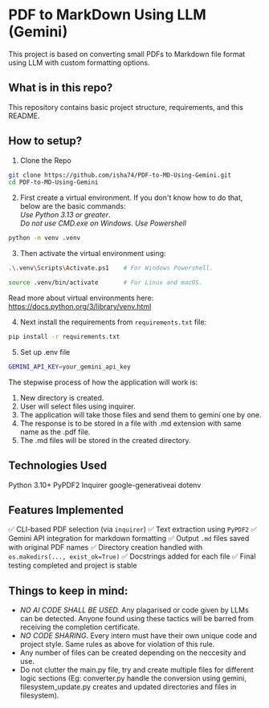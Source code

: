 # PDF to MarkDown Using LLM (Gemini)

This project is based on converting small PDFs to Markdown file format using LLM with custom formatting options.

## What is in this repo?

This repository contains basic project structure, requirements, and this README.

## How to setup?

1. Clone the Repo
   
```bash
git clone https://github.com/isha74/PDF-to-MD-Using-Gemini.git
cd PDF-to-MD-Using-Gemini
```

2. First create a virtual environment. If you don't know how to do that, below are the basic commands: \
   _Use Python 3.13 or greater_. \
   _Do not use CMD.exe on Windows. Use Powershell_

```bash
python -m venv .venv
```

3. Then activate the virtual environment using:

```bash
.\.venv\Scripts\Activate.ps1    # For Windows Powershell.

source .venv/bin/activate       # For Linux and macOS.
```

Read more about virtual environments here: https://docs.python.org/3/library/venv.html

4. Next install the requirements from `requirements.txt` file:

```bash
pip install -r requirements.txt
```

5. Set up .env file
   
```bash
GEMINI_API_KEY=your_gemini_api_key
```

The stepwise process of how the application will work is:

1. New directory is created.
2. User will select files using inquirer.
3. The application will take those files and send them to gemini one by one.
4. The response is to be stored in a file with .md extension with same name as the .pdf file.
5. The .md files will be stored in the created directory.
   
## Technologies Used
   Python 3.10+
   PyPDF2
   Inquirer
   google-generativeai
   dotenv

## Features Implemented

   ✅ CLI-based PDF selection (via `inquirer`)
   ✅ Text extraction using `PyPDF2`
   ✅ Gemini API integration for markdown formatting
   ✅ Output `.md` files saved with original PDF names
   ✅ Directory creation handled with `os.makedirs(..., exist_ok=True)`
   ✅ Docstrings added for each file
   ✅ Final testing completed and project is stable
   
## Things to keep in mind:

- _NO AI CODE SHALL BE USED._ Any plagarised or code given by LLMs can be detected. Anyone found using these tactics will be barred from receiving the completion certificate.
- _NO CODE SHARING_. Every intern must have their own unique code and project style. Same rules as above for violation of this rule.
- Any number of files can be created depending on the neccesity and use.
- Do not clutter the main.py file, try and create multiple files for different logic sections (Eg: converter.py handle the conversion using gemini, filesystem_update.py creates and updated directories and files in filesystem).

